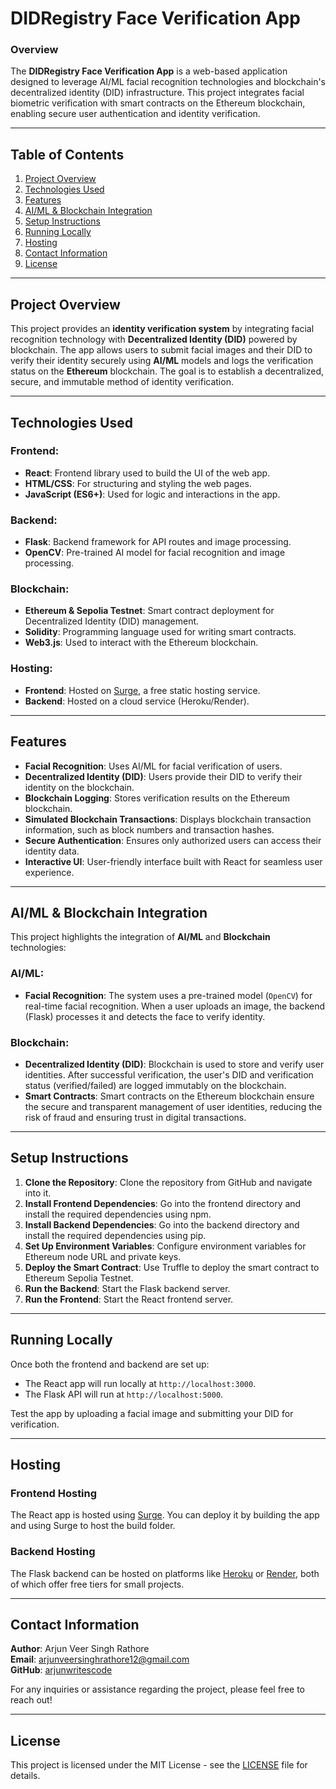 # DIDRegistry Face Verification App

### Overview
The **DIDRegistry Face Verification App** is a web-based application designed to leverage AI/ML facial recognition technologies and blockchain's decentralized identity (DID) infrastructure. This project integrates facial biometric verification with smart contracts on the Ethereum blockchain, enabling secure user authentication and identity verification.

---

## Table of Contents

1. [Project Overview](#project-overview)
2. [Technologies Used](#technologies-used)
3. [Features](#features)
4. [AI/ML & Blockchain Integration](#aiml--blockchain-integration)
5. [Setup Instructions](#setup-instructions)
6. [Running Locally](#running-locally)
7. [Hosting](#hosting)
8. [Contact Information](#contact-information)
9. [License](#license)

---

## Project Overview

This project provides an **identity verification system** by integrating facial recognition technology with **Decentralized Identity (DID)** powered by blockchain. The app allows users to submit facial images and their DID to verify their identity securely using **AI/ML** models and logs the verification status on the **Ethereum** blockchain. The goal is to establish a decentralized, secure, and immutable method of identity verification.

---

## Technologies Used

### Frontend:
- **React**: Frontend library used to build the UI of the web app.
- **HTML/CSS**: For structuring and styling the web pages.
- **JavaScript (ES6+)**: Used for logic and interactions in the app.
  
### Backend:
- **Flask**: Backend framework for API routes and image processing.
- **OpenCV**: Pre-trained AI model for facial recognition and image processing.
  
### Blockchain:
- **Ethereum & Sepolia Testnet**: Smart contract deployment for Decentralized Identity (DID) management.
- **Solidity**: Programming language used for writing smart contracts.
- **Web3.js**: Used to interact with the Ethereum blockchain.
  
### Hosting:
- **Frontend**: Hosted on [Surge](https://surge.sh/), a free static hosting service.
- **Backend**: Hosted on a cloud service (Heroku/Render).
  
---

## Features

- **Facial Recognition**: Uses AI/ML for facial verification of users.
- **Decentralized Identity (DID)**: Users provide their DID to verify their identity on the blockchain.
- **Blockchain Logging**: Stores verification results on the Ethereum blockchain.
- **Simulated Blockchain Transactions**: Displays blockchain transaction information, such as block numbers and transaction hashes.
- **Secure Authentication**: Ensures only authorized users can access their identity data.
- **Interactive UI**: User-friendly interface built with React for seamless user experience.

---

## AI/ML & Blockchain Integration

This project highlights the integration of **AI/ML** and **Blockchain** technologies:

### AI/ML:
- **Facial Recognition**: The system uses a pre-trained model (`OpenCV`) for real-time facial recognition. When a user uploads an image, the backend (Flask) processes it and detects the face to verify identity.

### Blockchain:
- **Decentralized Identity (DID)**: Blockchain is used to store and verify user identities. After successful verification, the user's DID and verification status (verified/failed) are logged immutably on the blockchain.
- **Smart Contracts**: Smart contracts on the Ethereum blockchain ensure the secure and transparent management of user identities, reducing the risk of fraud and ensuring trust in digital transactions.

---

## Setup Instructions

1. **Clone the Repository**: Clone the repository from GitHub and navigate into it.
2. **Install Frontend Dependencies**: Go into the frontend directory and install the required dependencies using npm.
3. **Install Backend Dependencies**: Go into the backend directory and install the required dependencies using pip.
4. **Set Up Environment Variables**: Configure environment variables for Ethereum node URL and private keys.
5. **Deploy the Smart Contract**: Use Truffle to deploy the smart contract to Ethereum Sepolia Testnet.
6. **Run the Backend**: Start the Flask backend server.
7. **Run the Frontend**: Start the React frontend server.

---

## Running Locally

Once both the frontend and backend are set up:

- The React app will run locally at `http://localhost:3000`.
- The Flask API will run at `http://localhost:5000`.

Test the app by uploading a facial image and submitting your DID for verification.

---

## Hosting

### Frontend Hosting

The React app is hosted using [Surge](https://surge.sh/). You can deploy it by building the app and using Surge to host the build folder.

### Backend Hosting

The Flask backend can be hosted on platforms like [Heroku](https://heroku.com) or [Render](https://render.com), both of which offer free tiers for small projects.

---

## Contact Information

**Author**: Arjun Veer Singh Rathore  
**Email**: arjunveersinghrathore12@gmail.com  
**GitHub**: [arjunwritescode](https://github.com/arjunwritescode)

For any inquiries or assistance regarding the project, please feel free to reach out!

---

## License

This project is licensed under the MIT License - see the [LICENSE](LICENSE) file for details.
